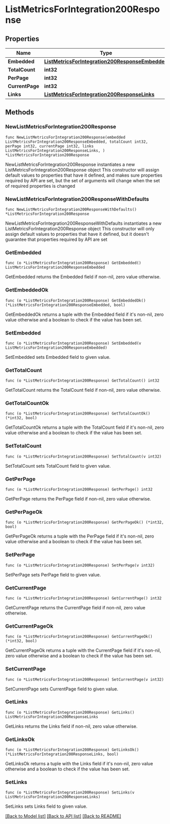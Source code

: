 # ListMetricsForIntegration200Response

## Properties

Name | Type | Description | Notes
------------ | ------------- | ------------- | -------------
**Embedded** | [**ListMetricsForIntegration200ResponseEmbedded**](ListMetricsForIntegration200ResponseEmbedded.md) |  | 
**TotalCount** | **int32** |  | 
**PerPage** | **int32** |  | 
**CurrentPage** | **int32** |  | 
**Links** | [**ListMetricsForIntegration200ResponseLinks**](ListMetricsForIntegration200ResponseLinks.md) |  | 

## Methods

### NewListMetricsForIntegration200Response

`func NewListMetricsForIntegration200Response(embedded ListMetricsForIntegration200ResponseEmbedded, totalCount int32, perPage int32, currentPage int32, links ListMetricsForIntegration200ResponseLinks, ) *ListMetricsForIntegration200Response`

NewListMetricsForIntegration200Response instantiates a new ListMetricsForIntegration200Response object
This constructor will assign default values to properties that have it defined,
and makes sure properties required by API are set, but the set of arguments
will change when the set of required properties is changed

### NewListMetricsForIntegration200ResponseWithDefaults

`func NewListMetricsForIntegration200ResponseWithDefaults() *ListMetricsForIntegration200Response`

NewListMetricsForIntegration200ResponseWithDefaults instantiates a new ListMetricsForIntegration200Response object
This constructor will only assign default values to properties that have it defined,
but it doesn't guarantee that properties required by API are set

### GetEmbedded

`func (o *ListMetricsForIntegration200Response) GetEmbedded() ListMetricsForIntegration200ResponseEmbedded`

GetEmbedded returns the Embedded field if non-nil, zero value otherwise.

### GetEmbeddedOk

`func (o *ListMetricsForIntegration200Response) GetEmbeddedOk() (*ListMetricsForIntegration200ResponseEmbedded, bool)`

GetEmbeddedOk returns a tuple with the Embedded field if it's non-nil, zero value otherwise
and a boolean to check if the value has been set.

### SetEmbedded

`func (o *ListMetricsForIntegration200Response) SetEmbedded(v ListMetricsForIntegration200ResponseEmbedded)`

SetEmbedded sets Embedded field to given value.


### GetTotalCount

`func (o *ListMetricsForIntegration200Response) GetTotalCount() int32`

GetTotalCount returns the TotalCount field if non-nil, zero value otherwise.

### GetTotalCountOk

`func (o *ListMetricsForIntegration200Response) GetTotalCountOk() (*int32, bool)`

GetTotalCountOk returns a tuple with the TotalCount field if it's non-nil, zero value otherwise
and a boolean to check if the value has been set.

### SetTotalCount

`func (o *ListMetricsForIntegration200Response) SetTotalCount(v int32)`

SetTotalCount sets TotalCount field to given value.


### GetPerPage

`func (o *ListMetricsForIntegration200Response) GetPerPage() int32`

GetPerPage returns the PerPage field if non-nil, zero value otherwise.

### GetPerPageOk

`func (o *ListMetricsForIntegration200Response) GetPerPageOk() (*int32, bool)`

GetPerPageOk returns a tuple with the PerPage field if it's non-nil, zero value otherwise
and a boolean to check if the value has been set.

### SetPerPage

`func (o *ListMetricsForIntegration200Response) SetPerPage(v int32)`

SetPerPage sets PerPage field to given value.


### GetCurrentPage

`func (o *ListMetricsForIntegration200Response) GetCurrentPage() int32`

GetCurrentPage returns the CurrentPage field if non-nil, zero value otherwise.

### GetCurrentPageOk

`func (o *ListMetricsForIntegration200Response) GetCurrentPageOk() (*int32, bool)`

GetCurrentPageOk returns a tuple with the CurrentPage field if it's non-nil, zero value otherwise
and a boolean to check if the value has been set.

### SetCurrentPage

`func (o *ListMetricsForIntegration200Response) SetCurrentPage(v int32)`

SetCurrentPage sets CurrentPage field to given value.


### GetLinks

`func (o *ListMetricsForIntegration200Response) GetLinks() ListMetricsForIntegration200ResponseLinks`

GetLinks returns the Links field if non-nil, zero value otherwise.

### GetLinksOk

`func (o *ListMetricsForIntegration200Response) GetLinksOk() (*ListMetricsForIntegration200ResponseLinks, bool)`

GetLinksOk returns a tuple with the Links field if it's non-nil, zero value otherwise
and a boolean to check if the value has been set.

### SetLinks

`func (o *ListMetricsForIntegration200Response) SetLinks(v ListMetricsForIntegration200ResponseLinks)`

SetLinks sets Links field to given value.



[[Back to Model list]](../README.md#documentation-for-models) [[Back to API list]](../README.md#documentation-for-api-endpoints) [[Back to README]](../README.md)


